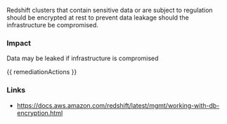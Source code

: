 
Redshift clusters that contain sensitive data or are subject to regulation should be encrypted at rest to prevent data leakage should the infrastructure be compromised.

### Impact
Data may be leaked if infrastructure is compromised

<!-- DO NOT CHANGE -->
{{ remediationActions }}

### Links
- https://docs.aws.amazon.com/redshift/latest/mgmt/working-with-db-encryption.html


